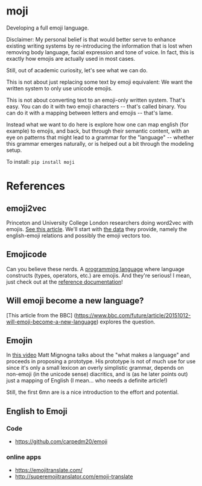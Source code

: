 # moji

Developing a full emoji language.

Disclaimer: My personal belief is that would better serve to enhance existing 
writing systems by re-introducing the information that is lost when removing 
body language, facial expression and tone of voice. 
In fact, this is exactly how emojis are actually used in most cases. 

Still, out of academic curiosity, let's see what we can do. 

This is not about just replacing some text by emoji equivalent: 
We want the written system to only use unicode emojis. 

This is not about converting text to an emoji-only written system. 
That's easy. You can do it with two emoji characters -- that's called binary. 
You can do it with a mapping between letters and emojis -- 
that's lame.

Instead what we want to do here is explore how one can map english 
(for example) to emojis, and back, but through their semantic content, 
with an eye on patterns that might lead to a grammar for the "language"
-- whether this grammar emerges naturally, or is helped out a bit 
through the modeling setup.

To install:	```pip install moji```


# References

## emoji2vec

Princeton and University College London researchers doing word2vec 
with emojis. [See this article](https://arxiv.org/pdf/1609.08359.pdf).
We'll start with 
[the data](https://github.com/uclnlp/emoji2vec/tree/master/data/raw_training_data) 
they provide, 
namely the english-emoji relations and possibly the emoji vectors too.


## Emojicode

Can you believe these nerds. 
A [programming language](https://www.emojicode.org/) 
where language constructs (types, operators, etc.) are emojis. 
And they're serious! I mean, just check out at the 
[reference documentation](https://www.emojicode.org/docs/reference/)!

## Will emoji become a new language?

[This article from the BBC]
(https://www.bbc.com/future/article/20151012-will-emoji-become-a-new-language) 
explores the question.

## Emojin

In [this video](https://www.youtube.com/watch?v=2vKVv-ymBGI) 
Matt Mignogna talks about the "what makes a language" 
and proceeds in proposing a prototype. 
His prototype is not of much use for use since it's only a small 
lexicon an overly simplistic grammar, depends on non-emoji 
(in the unicode sense) diacritics, 
and is (as he later points out) just a mapping of English 
(I mean... who needs a definite article!)

Still, the first 6mn are is a nice introduction to the effort and potential.


## English to Emoji

### Code
- https://github.com/carpedm20/emoji
  
### online apps
- https://emojitranslate.com/
- http://superemojitranslator.com/emoji-translate



